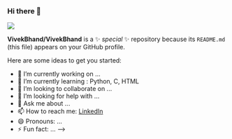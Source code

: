 ### Hi there 👋

![](https://github-readme-stats.vercel.app/api?username=VivekBhand&show_icons=true&count_private=true)


**VivekBhand/VivekBhand** is a ✨ _special_ ✨ repository because its `README.md` (this file) appears on your GitHub profile.

Here are some ideas to get you started:

- 🔭 I’m currently working on ...
- 🌱 I’m currently learning : Python, C, HTML
- 👯 I’m looking to collaborate on ...
- 🤔 I’m looking for help with ...
- 💬 Ask me about ...
- 📫 How to reach me: [LinkedIn](https://www.linkedin.com/in/vivek-bhand-5254bb1b2/)
- 😄 Pronouns: ...
- ⚡ Fun fact: ...
-->
